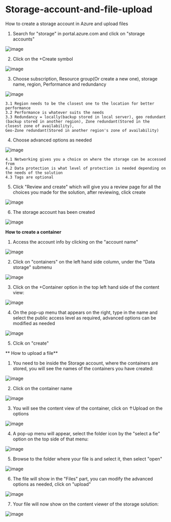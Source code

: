 # Storage-account-and-file-upload
How to create a storage account in Azure and upload files

  1) Search for "storage" in portal.azure.com and click on "storage accounts"
  
  ![image](https://user-images.githubusercontent.com/105960409/172257050-822b3cc1-d750-4ead-abb6-5c4ab67dab59.png)
  
  2) Click on the +Create symbol 
  
  ![image](https://user-images.githubusercontent.com/105960409/172257154-371666ab-38d0-4ea1-911a-5c3ab877a875.png)
  
  3) Choose subscription, Resource group(Or create a new one), storage name, region, Performance and redundancy
  
  ![image](https://user-images.githubusercontent.com/105960409/172257275-51cdf4c5-9905-4faa-81fe-3e1fa78833d7.png)
    
    3.1 Region needs to be the closest one to the location for better performance
    3.2 Performance is whatever suits the needs
    3.3 Redundancy = locally(backup stored in local server), geo redundant (backup stored in another region), Zone redundant(Stored in the closest zone of availability), 
    Geo-Zone redundant(Stored in another region's zone of availability)
  
  4) Choose advanced options as needed
  
  ![image](https://user-images.githubusercontent.com/105960409/172257893-702886a1-40dc-47c8-b02a-37d17f9461ea.png)

    
    4.1 Networking gives you a choice on where the storage can be accessed from
    4.2 Data protection is what level of protection is needed depending on the needs of the solution
    4.3 Tags are optional
    
  5) Click "Review and create" which will give you a review page for all the choices you made for the solution, after reviewing, click create

  ![image](https://user-images.githubusercontent.com/105960409/172257973-3c9f43c4-f659-4cbf-8060-95e9bd20938d.png)

   
  6) The storage account has been created

  ![image](https://user-images.githubusercontent.com/105960409/172258065-90a66f2e-b264-42b2-bcb0-6d1b4e1e43bc.png)
  
**How to create a container**
  
  1) Access the account info by clicking on the "account name"

  ![image](https://user-images.githubusercontent.com/105960409/172258135-de667bd5-278a-4646-becf-5b9d8daaf16c.png)
  
  2) Click on "containers" on the left hand side column, under the "Data storage" submenu

  ![image](https://user-images.githubusercontent.com/105960409/172258425-5bbef1f1-f11f-48e4-86fe-fb1d92f26a4d.png)

  3) Click on the +Container option in the top left hand side of the content view:
  
  ![image](https://user-images.githubusercontent.com/105960409/172258554-81fbaa13-908f-4bfa-8842-cb2f3c00ee87.png)
  
  4) On the pop-up menu that appears on the right, type in the name and select the public access level as required, advanced options can be modified as needed

  ![image](https://user-images.githubusercontent.com/105960409/172258679-5b1d94cf-163f-4e1d-afc1-60d8502f6c57.png)

  5) Clcik on "create"

** How to upload a file**

  1) You need to be inside the Storage account, where the containers are stored, you will see the names of the containers you have created:

  ![image](https://user-images.githubusercontent.com/105960409/172258869-7494591a-b2c6-49b5-a083-7520b1cf4a11.png)

  2) Click on the container name

  ![image](https://user-images.githubusercontent.com/105960409/172258908-687032e7-d9e5-44e6-8236-adb83c78a1d3.png)

  3) You will see the content view of the container, click on ↑Upload on the options
  
  ![image](https://user-images.githubusercontent.com/105960409/172259043-30e43609-8abc-4933-9959-92e2bba094ab.png)

  4) A pop-up menu will appear, select the folder icon by the "select a fie" option on the top side of that menu:

  ![image](https://user-images.githubusercontent.com/105960409/172259171-70dd20bc-de34-47cf-91d9-e6ca68f16de1.png)

  5) Browse to the folder where your file is and select it, then select "open"

  ![image](https://user-images.githubusercontent.com/105960409/172259263-e8850027-6368-4dee-8b9b-a38275113761.png)

  6) The file will show in the "Files" part, you can modify the advanced options as needed, click on "upload"

  ![image](https://user-images.githubusercontent.com/105960409/172259379-e224ebd2-b95a-4109-b198-0d11c0850aff.png)

  7) Your file will now show on the content viewer of the storage solution:

  ![image](https://user-images.githubusercontent.com/105960409/172259438-b3726fa1-3914-4735-9221-5eba70856e9e.png)


  

